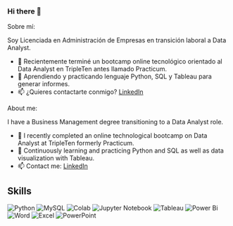 ### Hi there 👋


Sobre mí:

Soy Licenciada en Administración de Empresas en transición laboral a Data Analyst.
- 🔭 Recientemente terminé un bootcamp online tecnológico orientado al Data Analyst en TripleTen antes llamado Practicum. 
- 🌱 Aprendiendo y practicando lenguaje Python, SQL y Tableau para generar informes.
- 📫 ¿Quieres contactarte conmigo? [LinkedIn](https://www.linkedin.com/in/carmenpujato/)



About me:

I have a Business Management degree transitioning to a Data Analyst role.
- 🔭 I recently completed an online technological bootcamp on Data Analyst at TripleTen formerly Practicum.
- 🌱 Continuously learning and practicing Python and SQL as well as data visualization with Tableau.
- 📫 Contact me: [LinkedIn](https://www.linkedin.com/in/carmenpujato/)


## Skills

![Python](https://img.shields.io/badge/python-3670A0?style=for-the-badge&logo=python&logoColor=ffdd54)
![MySQL](https://img.shields.io/badge/MySQL-005C84?style=for-the-badge&logo=mysql&logoColor=white)
![Colab](https://img.shields.io/badge/Colab-F9AB00?style=for-the-badge&logo=googlecolab&color=525252)
![Jupyter Notebook](https://img.shields.io/badge/jupyter-%23FA0F00.svg?style=for-the-badge&logo=jupyter&logoColor=white)
![Tableau](https://img.shields.io/badge/Tableau-E97627?style=for-the-badge&logo=Tableau&logoColor=white)
![Power Bi](https://img.shields.io/badge/power_bi-F2C811?style=for-the-badge&logo=powerbi&logoColor=black)
![Word](https://img.shields.io/badge/Microsoft_Word-2B579A?style=for-the-badge&logo=microsoft-word&logoColor=white)
![Excel](https://img.shields.io/badge/Microsoft_Excel-217346?style=for-the-badge&logo=microsoft-excel&logoColor=white)
![PowerPoint](https://img.shields.io/badge/Microsoft_PowerPoint-B7472A?style=for-the-badge&logo=microsoft-powerpoint&logoColor=white)
